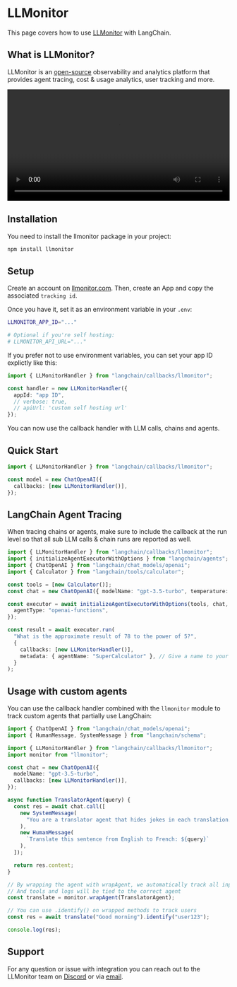 # LLMonitor

This page covers how to use [LLMonitor](https://llmonitor.com?utm_source=langchain&utm_medium=js&utm_campaign=docs) with LangChain.

## What is LLMonitor?

LLMonitor is an [open-source](https://github.com/llmonitor/llmonitor) observability and analytics platform that provides agent tracing, cost & usage analytics, user tracking and more.

<video controls width='100%' >
  <source src='https://llmonitor.com/videos/demo-annotated.mp4'/>
</video>

## Installation

You need to install the llmonitor package in your project:

```bash
npm install llmonitor
```

## Setup

Create an account on [llmonitor.com](https://llmonitor.com?utm_source=langchain&utm_medium=js&utm_campaign=docs). Then, create an App and copy the associated `tracking id`.

Once you have it, set it as an environment variable in your `.env`:

```bash
LLMONITOR_APP_ID="..."

# Optional if you're self hosting:
# LLMONITOR_API_URL="..."
```

If you prefer not to use environment variables, you can set your app ID explictly like this:

```ts
import { LLMonitorHandler } from "langchain/callbacks/llmonitor";

const handler = new LLMonitorHandler({
  appId: "app ID",
  // verbose: true,
  // apiUrl: 'custom self hosting url'
});
```

You can now use the callback handler with LLM calls, chains and agents.

## Quick Start

```ts
import { LLMonitorHandler } from "langchain/callbacks/llmonitor";

const model = new ChatOpenAI({
  callbacks: [new LLMonitorHandler()],
});
```

## LangChain Agent Tracing

When tracing chains or agents, make sure to include the callback at the run level so that all sub LLM calls & chain runs are reported as well.

```ts
import { LLMonitorHandler } from "langchain/callbacks/llmonitor";
import { initializeAgentExecutorWithOptions } from "langchain/agents";
import { ChatOpenAI } from "langchain/chat_models/openai";
import { Calculator } from "langchain/tools/calculator";

const tools = [new Calculator()];
const chat = new ChatOpenAI({ modelName: "gpt-3.5-turbo", temperature: 0 });

const executor = await initializeAgentExecutorWithOptions(tools, chat, {
  agentType: "openai-functions",
});

const result = await executor.run(
  "What is the approximate result of 78 to the power of 5?",
  {
    callbacks: [new LLMonitorHandler()],
    metadata: { agentName: "SuperCalculator" }, // Give a name to your agent to track it in the dashboard
  }
);
```

## Usage with custom agents

You can use the callback handler combined with the `llmonitor` module to track custom agents that partially use LangChain:

```ts
import { ChatOpenAI } from "langchain/chat_models/openai";
import { HumanMessage, SystemMessage } from "langchain/schema";

import { LLMonitorHandler } from "langchain/callbacks/llmonitor";
import monitor from "llmonitor";

const chat = new ChatOpenAI({
  modelName: "gpt-3.5-turbo",
  callbacks: [new LLMonitorHandler()],
});

async function TranslatorAgent(query) {
  const res = await chat.call([
    new SystemMessage(
      "You are a translator agent that hides jokes in each translation."
    ),
    new HumanMessage(
      `Translate this sentence from English to French: ${query}`
    ),
  ]);

  return res.content;
}

// By wrapping the agent with wrapAgent, we automatically track all input, outputs and errors
// And tools and logs will be tied to the correct agent
const translate = monitor.wrapAgent(TranslatorAgent);

// You can use .identify() on wrapped methods to track users
const res = await translate("Good morning").identify("user123");

console.log(res);
```

## Support

For any question or issue with integration you can reach out to the LLMonitor team on [Discord](http://discord.com/invite/8PafSG58kK) or via [email](mailto:vince@llmonitor.com).
